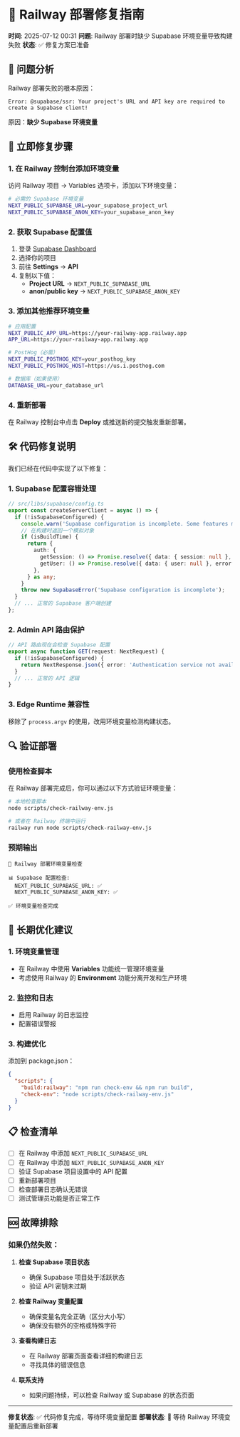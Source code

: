 # 🚂 Railway 部署修复指南

**时间**: 2025-07-12 00:31
**问题**: Railway 部署时缺少 Supabase 环境变量导致构建失败
**状态**: ✅ 修复方案已准备

## 🚨 问题分析

Railway 部署失败的根本原因：
```
Error: @supabase/ssr: Your project's URL and API key are required to create a Supabase client!
```

原因：**缺少 Supabase 环境变量**

## 🔧 立即修复步骤

### 1. 在 Railway 控制台添加环境变量

访问 Railway 项目 → Variables 选项卡，添加以下环境变量：

```bash
# 必需的 Supabase 环境变量
NEXT_PUBLIC_SUPABASE_URL=your_supabase_project_url
NEXT_PUBLIC_SUPABASE_ANON_KEY=your_supabase_anon_key
```

### 2. 获取 Supabase 配置值

1. 登录 [Supabase Dashboard](https://supabase.com/dashboard)
2. 选择你的项目
3. 前往 **Settings** → **API**
4. 复制以下值：
   - **Project URL** → `NEXT_PUBLIC_SUPABASE_URL`
   - **anon/public key** → `NEXT_PUBLIC_SUPABASE_ANON_KEY`

### 3. 添加其他推荐环境变量

```bash
# 应用配置
NEXT_PUBLIC_APP_URL=https://your-railway-app.railway.app
APP_URL=https://your-railway-app.railway.app

# PostHog（必需）
NEXT_PUBLIC_POSTHOG_KEY=your_posthog_key
NEXT_PUBLIC_POSTHOG_HOST=https://us.i.posthog.com

# 数据库（如果使用）
DATABASE_URL=your_database_url
```

### 4. 重新部署

在 Railway 控制台中点击 **Deploy** 或推送新的提交触发重新部署。

## 🛠️ 代码修复说明

我们已经在代码中实现了以下修复：

### 1. Supabase 配置容错处理

```typescript
// src/libs/supabase/config.ts
export const createServerClient = async () => {
  if (!isSupabaseConfigured) {
    console.warn('Supabase configuration is incomplete. Some features may not work.');
    // 在构建时返回一个模拟对象
    if (isBuildTime) {
      return {
        auth: {
          getSession: () => Promise.resolve({ data: { session: null }, error: null }),
          getUser: () => Promise.resolve({ data: { user: null }, error: null }),
        },
      } as any;
    }
    throw new SupabaseError('Supabase configuration is incomplete');
  }
  // ... 正常的 Supabase 客户端创建
};
```

### 2. Admin API 路由保护

```typescript
// API 路由现在会检查 Supabase 配置
export async function GET(request: NextRequest) {
  if (!isSupabaseConfigured) {
    return NextResponse.json({ error: 'Authentication service not available' }, { status: 503 });
  }
  // ... 正常的 API 逻辑
}
```

### 3. Edge Runtime 兼容性

移除了 `process.argv` 的使用，改用环境变量检测构建状态。

## 🔍 验证部署

### 使用检查脚本

在 Railway 部署完成后，你可以通过以下方式验证环境变量：

```bash
# 本地检查脚本
node scripts/check-railway-env.js

# 或者在 Railway 终端中运行
railway run node scripts/check-railway-env.js
```

### 预期输出

```
🚂 Railway 部署环境变量检查

📊 Supabase 配置检查:
  NEXT_PUBLIC_SUPABASE_URL: ✅
  NEXT_PUBLIC_SUPABASE_ANON_KEY: ✅

✅ 环境变量检查完成
```

## 🚀 长期优化建议

### 1. 环境变量管理

- 在 Railway 中使用 **Variables** 功能统一管理环境变量
- 考虑使用 Railway 的 **Environment** 功能分离开发和生产环境

### 2. 监控和日志

- 启用 Railway 的日志监控
- 配置错误警报

### 3. 构建优化

添加到 package.json：
```json
{
  "scripts": {
    "build:railway": "npm run check-env && npm run build",
    "check-env": "node scripts/check-railway-env.js"
  }
}
```

## 📋 检查清单

- [ ] 在 Railway 中添加 `NEXT_PUBLIC_SUPABASE_URL`
- [ ] 在 Railway 中添加 `NEXT_PUBLIC_SUPABASE_ANON_KEY`
- [ ] 验证 Supabase 项目设置中的 API 配置
- [ ] 重新部署项目
- [ ] 检查部署日志确认无错误
- [ ] 测试管理员功能是否正常工作

## 🆘 故障排除

### 如果仍然失败：

1. **检查 Supabase 项目状态**
   - 确保 Supabase 项目处于活跃状态
   - 验证 API 密钥未过期

2. **检查 Railway 变量配置**
   - 确保变量名完全正确（区分大小写）
   - 确保没有额外的空格或特殊字符

3. **查看构建日志**
   - 在 Railway 部署页面查看详细的构建日志
   - 寻找具体的错误信息

4. **联系支持**
   - 如果问题持续，可以检查 Railway 或 Supabase 的状态页面

---

**修复状态**: ✅ 代码修复完成，等待环境变量配置
**部署状态**: 🔄 等待 Railway 环境变量配置后重新部署
